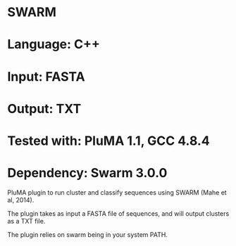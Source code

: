 # SWARM
# Language: C++
# Input: FASTA
# Output: TXT
# Tested with: PluMA 1.1, GCC 4.8.4
# Dependency: Swarm 3.0.0

PluMA plugin to run cluster and classify sequences using SWARM (Mahe et al, 2014).

The plugin takes as input a FASTA file of sequences, and will output clusters as a TXT file.

The plugin relies on swarm being in your system PATH.
